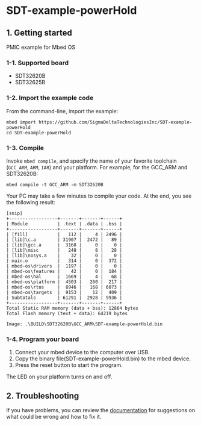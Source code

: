 # SDT-example-powerHold

## 1. Getting started

PMIC example for Mbed OS

### 1-1. Supported board
- SDT32620B
- SDT32625B

### 1-2. Import the example code

From the command-line, import the example:

```
mbed import https://github.com/SigmaDeltaTechnologiesInc/SDT-example-powerHold
cd SDT-example-powerHold
```

### 1-3. Compile

Invoke `mbed compile`, and specify the name of your favorite toolchain (`GCC_ARM`, `ARM`, `IAR`) and your platform. 
For example, for the GCC_ARM and SDT32620B:

```
mbed compile -t GCC_ARM -m SDT32620B
```

Your PC may take a few minutes to compile your code. 
At the end, you see the following result:

```
[snip]
+------------------+-------+-------+------+
| Module           | .text | .data | .bss |
+------------------+-------+-------+------+
| [fill]           |   112 |     4 | 2496 |
| [lib]\c.a        | 31907 |  2472 |   89 |
| [lib]\gcc.a      |  3168 |     0 |    0 |
| [lib]\misc       |   248 |     8 |   28 |
| [lib]\nosys.a    |    32 |     0 |    0 |
| main.o           |   314 |     0 |  372 |
| mbed-os\drivers  |  1197 |     0 |    0 |
| mbed-os\features |    42 |     0 |  184 |
| mbed-os\hal      |  1669 |     4 |   68 |
| mbed-os\platform |  4503 |   260 |  217 |
| mbed-os\rtos     |  8946 |   168 | 6073 |
| mbed-os\targets  |  9153 |    12 |  409 |
| Subtotals        | 61291 |  2928 | 9936 |
+------------------+-------+-------+------+
Total Static RAM memory (data + bss): 12864 bytes
Total Flash memory (text + data): 64219 bytes

Image: .\BUILD\SDT32620B\GCC_ARM\SDT-example-powerHold.bin
```

### 1-4. Program your board

1. Connect your mbed device to the computer over USB.
1. Copy the binary file(SDT-example-powerHold.bin) to the mbed device.
1. Press the reset button to start the program.

The LED on your platform turns on and off.

## 2. Troubleshooting

If you have problems, you can review the [documentation](https://os.mbed.com/docs/latest/tutorials/debugging.html) for suggestions on what could be wrong and how to fix it.
